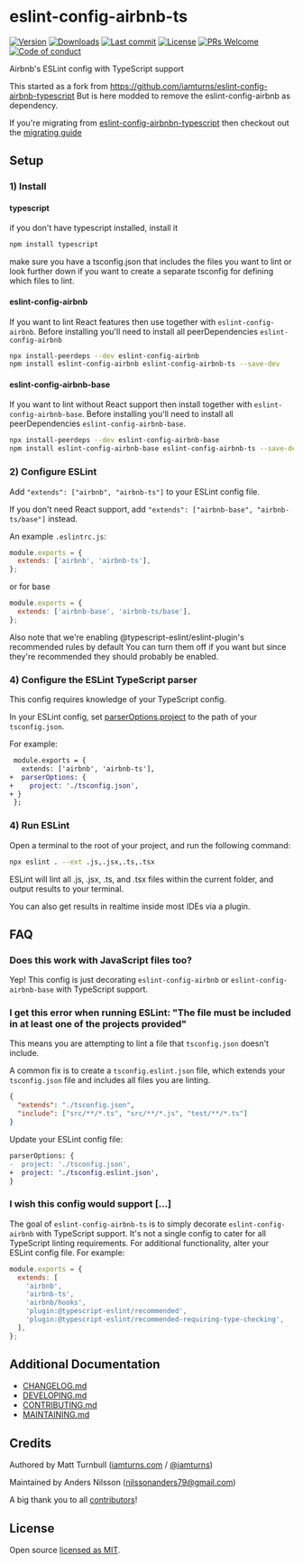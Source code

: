 # eslint-config-airbnb-ts

[![Version](https://img.shields.io/npm/v/eslint-config-airbnb-ts.svg?style=flat-square)](https://www.npmjs.com/package/eslint-config-airbnb-ts?activeTab=versions) [![Downloads](https://img.shields.io/npm/dt/eslint-config-airbnb-ts.svg?style=flat-square)](https://www.npmjs.com/package/eslint-config-airbnb-ts) [![Last commit](https://img.shields.io/github/last-commit/nilzona/eslint-config-airbnb-ts.svg?style=flat-square)](https://github.com/nilzona/eslint-config-airbnb-ts/graphs/commit-activity) [![License](https://img.shields.io/github/license/nilzona/eslint-config-airbnb-ts.svg?style=flat-square)](https://github.com/nilzona/eslint-config-airbnb-ts/blob/master/LICENSE) [![PRs Welcome](https://img.shields.io/badge/PRs-welcome-brightgreen.svg?style=flat-square)](https://github.com/nilzona/eslint-config-airbnb-ts/blob/master/CONTRIBUTING.md) [![Code of conduct](https://img.shields.io/badge/code%20of-conduct-ff69b4.svg?style=flat-square)](https://github.com/nilzona/eslint-config-airbnb-ts/blob/master/CODE_OF_CONDUCT.md)

Airbnb's ESLint config with TypeScript support

This started as a fork from https://github.com/iamturns/eslint-config-airbnb-typescript
But is here modded to remove the eslint-config-airbnb as dependency.

If you're migrating from [eslint-config-airbnbn-typescript](https://github.com/iamturns/eslint-config-airbnb-ts) then checkout out the [migrating guide]('./MIGRATING.md)

## Setup

### 1) Install

#### typescript

if you don't have typescript installed, install it

```bash
npm install typescript
```

make sure you have a tsconfig.json that includes the files you want to lint or look further down if you want to create a separate tsconfig for defining which files to lint.

#### eslint-config-airbnb

If you want to lint React features then use together with `eslint-config-airbnb`. Before installing you'll need to install all peerDependencies `eslint-config-airbnb`

```bash
npx install-peerdeps --dev eslint-config-airbnb
npm install eslint-config-airbnb eslint-config-airbnb-ts --save-dev
```

#### eslint-config-airbnb-base

If you want to lint without React support then install together with `eslint-config-airbnb-base`. Before installing you'll need to install all peerDependencies `eslint-config-airbnb-base`.

```bash
npx install-peerdeps --dev eslint-config-airbnb-base
npm install eslint-config-airbnb-base eslint-config-airbnb-ts --save-dev
```

### 2) Configure ESLint

Add `"extends": ["airbnb", "airbnb-ts"]` to your ESLint config file.

If you don't need React support, add `"extends": ["airbnb-base", "airbnb-ts/base"]` instead.

An example `.eslintrc.js`:

```js
module.exports = {
  extends: ['airbnb', 'airbnb-ts'],
};
```

or for base

```js
module.exports = {
  extends: ['airbnb-base', 'airbnb-ts/base'],
};
```

Also note that we're enabling @typescript-eslint/eslint-plugin's recommended rules by default
You can turn them off if you want but since they're recommended they should probably be enabled.

### 4) Configure the ESLint TypeScript parser

This config requires knowledge of your TypeScript config.

In your ESLint config, set [parserOptions.project](https://github.com/typescript-eslint/typescript-eslint/tree/master/packages/parser#parseroptionsproject) to the path of your `tsconfig.json`.

For example:

```diff
 module.exports = {
   extends: ['airbnb', 'airbnb-ts'],
+  parserOptions: {
+    project: './tsconfig.json',
+ }
 };
```

### 4) Run ESLint

Open a terminal to the root of your project, and run the following command:

```bash
npx eslint . --ext .js,.jsx,.ts,.tsx
```

ESLint will lint all .js, .jsx, .ts, and .tsx files within the current folder, and output results to your terminal.

You can also get results in realtime inside most IDEs via a plugin.

## FAQ

### Does this work with JavaScript files too?

Yep! This config is just decorating `eslint-config-airbnb` or `eslint-config-airbnb-base` with TypeScript support.

### I get this error when running ESLint: "The file must be included in at least one of the projects provided"

This means you are attempting to lint a file that `tsconfig.json` doesn't include.

A common fix is to create a `tsconfig.eslint.json` file, which extends your `tsconfig.json` file and includes all files you are linting.

```json
{
  "extends": "./tsconfig.json",
  "include": ["src/**/*.ts", "src/**/*.js", "test/**/*.ts"]
}
```

Update your ESLint config file:

```diff
parserOptions: {
-  project: './tsconfig.json',
+  project: './tsconfig.eslint.json',
}
```

### I wish this config would support [...]

The goal of `eslint-config-airbnb-ts` is to simply decorate `eslint-config-airbnb` with TypeScript support. It's not a single config to cater for all TypeScript linting requirements. For additional functionality, alter your ESLint config file. For example:

```js
module.exports = {
  extends: [
    'airbnb',
    'airbnb-ts',
    'airbnb/hooks',
    'plugin:@typescript-eslint/recommended',
    'plugin:@typescript-eslint/recommended-requiring-type-checking',
  ],
};
```

## Additional Documentation

- [CHANGELOG.md](CHANGELOG.md)
- [DEVELOPING.md](DEVELOPING.md)
- [CONTRIBUTING.md](CONTRIBUTING.md)
- [MAINTAINING.md](MAINTAINING.md)

## Credits

Authored by Matt Turnbull ([iamturns.com](https://iamturns.com) / [@iamturns](https://twitter.com/iamturns))

Maintained by Anders Nilsson (nilssonanders79@gmail.com)

A big thank you to all [contributors](https://github.com/nilzona/eslint-config-airbnb-ts/graphs/contributors)!

## License

Open source [licensed as MIT](https://github.com/nilzona/eslint-config-airbnb-ts/blob/master/LICENSE).
